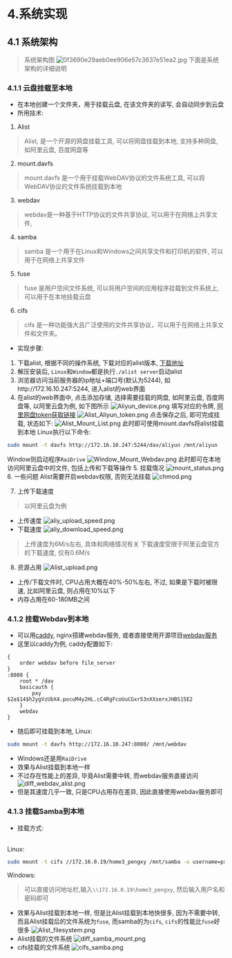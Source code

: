 # 4.系统实现
## 4.1 系统架构
> 系统架构图
![0f3690e29aeb0ee906e57c3637e51ea2.jpg](https://www.helloimg.com/i/2025/03/12/67d0e1596437a.jpg)
> 下面是系统架构的详细说明
### 4.1.1 云盘挂载至本地
- 在本地创建一个文件夹，用于挂载云盘, 在该文件夹的读写, 会自动同步到云盘
- 所用技术: 
1. Alist
> Alist, 是一个开源的网盘挂载工具, 可以将网盘挂载到本地, 支持多种网盘, 如阿里云盘, 百度网盘等
2. mount.davfs
> mount.davfs 是一个用于挂载WebDAV协议的文件系统工具, 可以将WebDAV协议的文件系统挂载到本地
3. webdav
> webdav是一种基于HTTP协议的文件共享协议, 可以用于在网络上共享文件,
4. samba
> samba 是一个用于在Linux和Windows之间共享文件和打印机的软件, 可以用于在网络上共享文件
5. fuse
> fuse 是用户空间文件系统, 可以将用户空间的应用程序挂载到文件系统上, 可以用于在本地挂载云盘
6. cifs
> cifs 是一种功能强大且广泛使用的文件共享协议，可以用于在网络上共享文件和文件夹。

- 实现步骤:
1. 下载alist, 根据不同的操作系统, 下载对应的alist版本, [下载地址](https://github.com/AlistGo/alist/releases)
2. 解压安装后, ```Linux```和```Window```都是执行```./alist server```启动alist
3. 浏览器访问当前服务器的ip地址+端口号(默认为5244), 如http://172.16.10.247:5244, 进入alist的web界面
4. 在alist的web界面中, 点击添加存储, 选择需要挂载的网盘, 如阿里云盘, 百度网盘等, 以阿里云盘为例, 如下图所示
![Aliyun_device.png](https://www.helloimg.com/i/2025/03/12/67d100a5b6828.png)
填写对应的令牌, [阿里网盘token获取链接](https://easy-token.cooluc.com/)
![Alist_Aliyun_token.png](https://www.helloimg.com/i/2025/03/12/67d0e18214b7e.png)
点击保存之后, 即可完成挂载, 状态如下:
![Alist_Mount_List.png](https://www.helloimg.com/i/2025/03/12/67d1010799ed1.png)
此时即可使用mount.davfs将alist挂载到本地
Linux执行以下命令:
```bash
sudo mount -t davfs http://172.16.10.247:5244/dav/aliyun /mnt/aliyun 
```
Window则启动程序```RaiDrive```
![Window_Mount_Webdav.png](https://www.helloimg.com/i/2025/03/12/67d1022b59184.png)
此时即可在本地访问阿里云盘中的文件, 包括上传和下载等操作
5. 挂载情况
![mount_status.png](https://www.helloimg.com/i/2025/03/12/67d0e1cc93d21.png)
6. 一些问题
Alist需要开启webdav权限, 否则无法挂载
![chmod.png](https://www.helloimg.com/i/2025/03/12/67d0e1ccc70ad.png)

7. 上传下载速度
> 以阿里云盘为例
- 上传速度
![aliy_upload_speed.png](https://www.helloimg.com/i/2025/03/12/67d0e1cc68d21.png)
- 下载速度
![aliy_download_speed.png](https://www.helloimg.com/i/2025/03/12/67d0e18257ca7.png)
> 上传速度为6M/s左右, 具体和网络情况有关
> 下载速度受限于阿里云盘官方的下载速度, 仅有0.6M/s

8. 资源占用
![Alist_upload.png](https://www.helloimg.com/i/2025/03/12/67d0e12fd7cfa.png)
- 上传/下载文件时, CPU占用大概在40%-50%左右, 不过, 如果是下载时被限速, 比如阿里云盘, 则占用在10%以下
- 内存占用在60-180MB之间


### 4.1.2 挂载Webdav到本地
- 可以用[caddy](https://github.com/caddyserver/caddy), nginx搭建webdav服务, 或者直接使用开源项目[webdav服务](https://github.com/hacdias/webdav)
- 这里以caddy为例, caddy配置如下:
```text
{
    order webdav before file_server
}
:8080 {
    root * /dav
    basicauth {
        pxy $2a$14$h2ygVzUbX4.pocuM4y2HL.cC4RgFcoUuCGxr53nXXserxJHBS15E2
    }
    webdav
}
```
- 随后即可挂载到本地, Linux:
```bash
sudo mount -t davfs http://172.16.10.247:8080/ /mnt/webdav
```
- Windows还是用```RaiDrive```
- 效果与Alist挂载到本地一样
- 不过存在性能上的差异, 毕竟Alist需要中转, 而webdav服务直接访问
![diff_webdav_alist.png](https://www.helloimg.com/i/2025/03/12/67d111c33d85f.png)
- 但是其速度几乎一致, 只是CPU占用存在差异, 因此直接使用webdav服务即可

### 4.1.3 挂载Samba到本地
- 挂载方式:

<br>
Linux:<br> 

```bash
sudo mount -t cifs //172.16.0.19/home3_pengxy /mnt/samba -o username=pxy,password=123456
```
Windows:
> 可以直接访问地址栏,输入```\\172.16.0.19\home3_pengxy```, 然后输入用户名和密码即可
- 效果与Alist挂载到本地一样, 但是比Alist挂载到本地快很多, 因为不需要中转, 而且Alist挂载后的文件系统为```fuse```, 
而samba的为```cifs```, ```cifs```的性能比```fuse```好很多
![Alist_filesystem.png](https://www.helloimg.com/i/2025/03/12/67d0e183261c2.png)
- Alist挂载的文件系统
![diff_samba_mount.png](https://www.helloimg.com/i/2025/03/12/67d0e1cc9958c.png)
- cifs挂载的文件系统
![cifs_samba.png](https://www.helloimg.com/i/2025/03/12/67d0e1cc9f6a8.png)






